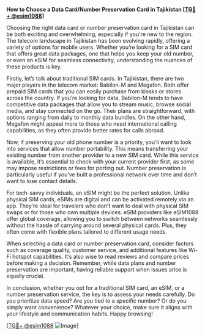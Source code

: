 **How to Choose a Data Card/Number Preservation Card in Tajikistan [[TG💪+ @esim1088](https://t.me/s/esim1088)]**

Choosing the right data card or number preservation card in Tajikistan can be both exciting and overwhelming, especially if you're new to the region. The telecom landscape in Tajikistan has been evolving rapidly, offering a variety of options for mobile users. Whether you’re looking for a SIM card that offers great data packages, one that helps you keep your old number, or even an eSIM for seamless connectivity, understanding the nuances of these products is key.

Firstly, let’s talk about traditional SIM cards. In Tajikistan, there are two major players in the telecom market: Babilon-M and Megafon. Both offer prepaid SIM cards that you can easily purchase from kiosks or stores across the country. If you’re looking for data, Babilon-M tends to have competitive data packages that allow you to stream music, browse social media, and stay connected on the go. Their plans are straightforward, with options ranging from daily to monthly data bundles. On the other hand, Megafon might appeal more to those who need international calling capabilities, as they often provide better rates for calls abroad.

Now, if preserving your old phone number is a priority, you’ll want to look into services that allow number portability. This means transferring your existing number from another provider to a new SIM card. While this service is available, it’s essential to check with your current provider first, as some may impose restrictions or fees for porting out. Number preservation is particularly useful if you’ve built a professional network over time and don’t want to lose contact details.

For tech-savvy individuals, an eSIM might be the perfect solution. Unlike physical SIM cards, eSIMs are digital and can be activated remotely via an app. They’re ideal for travelers who don’t want to deal with physical SIM swaps or for those who own multiple devices. eSIM providers like eSIM1088 offer global coverage, allowing you to switch between networks seamlessly without the hassle of carrying around several physical cards. Plus, they often come with flexible plans tailored to different usage needs.

When selecting a data card or number preservation card, consider factors such as coverage quality, customer service, and additional features like Wi-Fi hotspot capabilities. It’s also wise to read reviews and compare prices before making a decision. Remember, while data plans and number preservation are important, having reliable support when issues arise is equally crucial.

In conclusion, whether you opt for a traditional SIM card, an eSIM, or a number preservation service, the key is to assess your needs carefully. Do you prioritize data speed? Are you tied to a specific number? Or do you simply want convenience? Whatever your choice, make sure it aligns with your lifestyle and communication habits. Happy browsing!

[[TG💪+ @esim1088](https://t.me/s/esim1088) ![Image](https://i.postimg.cc/Y0z9fWf4/image.png)]